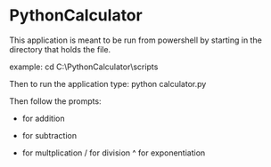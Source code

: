 # PythonCalculator
This application is meant to be run from powershell by starting in the directory that holds the file. 

example: cd C:\PythonCalculator\scripts

Then to run the application type: python calculator.py

Then follow the prompts:

+ for addition
- for subtraction
* for multplication
/ for division
^ for exponentiation
